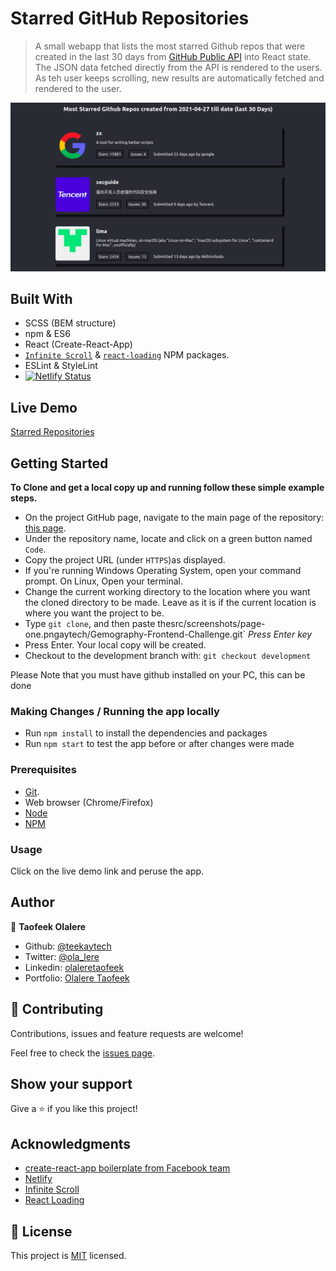 # Starred GitHub Repositories

> A small webapp that lists the most starred Github repos that were created in the last 30 days from [GitHub Public API](https://api.github.com/) into React state. The JSON data fetched directly from the API is rendered to the users. As teh user keeps scrolling, new results are automatically fetched and rendered to the user.

![First Screenshot here...](src/screenshots/page-one.png)

## Built With

- SCSS (BEM structure)
- npm & ES6
- React (Create-React-App)
- [`Infinite Scroll`](https://www.npmjs.com/package/react-infinite-scroll-component) & [`react-loading`](https://www.npmjs.com/package/react-loading) NPM packages.
- ESLint & StyleLint
- [![Netlify Status](https://api.netlify.com/api/v1/badges/03c97479-2368-45a4-8ce5-f71b4d657569/deploy-status)](https://app.netlify.com/sites/gemo-starred-repos/deploys)

## Live Demo

[Starred Repositories](https://gemo-starred-repos.netlify.app)

## Getting Started

**To Clone and get a local copy up and running follow these simple example steps.**

- On the project GitHub page, navigate to the main page of the repository: [this page](https://github.com/teekaytech/Gemography-Frontend-Challenge).
- Under the repository name, locate and click on a green button named `Code`.
- Copy the project URL (under `HTTPS`)as displayed.
- If you're running Windows Operating System, open your command prompt. On Linux, Open your terminal.
- Change the current working directory to the location where you want the cloned directory to be made. Leave as it is if the current location is where you want the project to be.
- Type `git clone`, and then paste thesrc/screenshots/page-one.pngaytech/Gemography-Frontend-Challenge.git` <em>Press Enter key</em><br>
- Press Enter. Your local copy will be created.
- Checkout to the development branch with: `git checkout development`

Please Note that you must have github installed on your PC, this can be done

### Making Changes / Running the app locally

- Run `npm install` to install the dependencies and packages
- Run `npm start` to test the app before or after changes were made

### Prerequisites

- [Git](https://gist.github.com/derhuerst/1b15ff4652a867391f03).
- Web browser (Chrome/Firefox)
- [Node](https://nodejs.org/en/)
- [NPM](https://www.npmjs.com/get-npm)

### Usage

Click on the live demo link and peruse the app.

## Author

👤 **Taofeek Olalere**

- Github: [@teekaytech](https://github.com/teekaytech)
- Twitter: [@ola_lere](https://twitter.com/ola_lere)
- Linkedin: [olaleretaofeek](https://linkedin.com/in/olaleretaofeek)
- Portfolio: [Olalere Taofeek](https://teekaytech.github.io/olaleretaofeek/)

## 🤝 Contributing

Contributions, issues and feature requests are welcome!

Feel free to check the [issues page](https://github.com/teekaytech/Gemography-Frontend-Challenge/issues).

## Show your support

Give a ⭐️ if you like this project!

## Acknowledgments

- [create-react-app boilerplate from Facebook team](https://github.com/facebook/create-react-app)
- [Netlify](https://app.netlify.com/)
- [Infinite Scroll](https://www.npmjs.com/package/react-infinite-scroll-component)
- [React Loading](https://www.npmjs.com/package/react-loading)

## 📝 License

This project is [MIT](/LICENSE) licensed.
